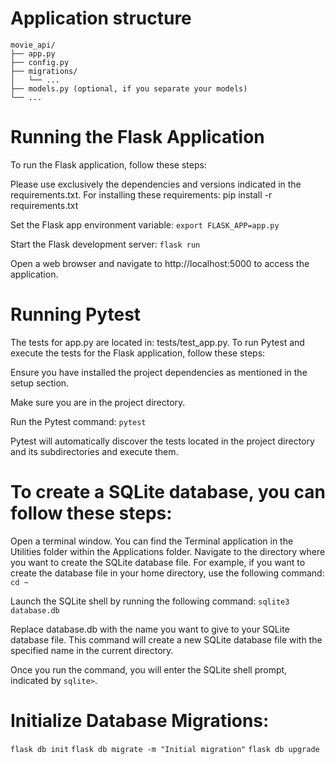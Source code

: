 # Application structure

```
movie_api/
├── app.py
├── config.py
├── migrations/
│   └── ...
├── models.py (optional, if you separate your models)
└── ...
```


# Running the Flask Application
To run the Flask application, follow these steps:

Please use exclusively the dependencies and versions indicated in the requirements.txt.
For installing these requirements: pip install -r requirements.txt

Set the Flask app environment variable:
`export FLASK_APP=app.py`

Start the Flask development server:
`flask run`

Open a web browser and navigate to http://localhost:5000 to access the application.

# Running Pytest
The tests for app.py are located in: tests/test_app.py. 
To run Pytest and execute the tests for the Flask application, follow these steps:

Ensure you have installed the project dependencies as mentioned in the setup section.

Make sure you are in the project directory.

Run the Pytest command:
`pytest`

Pytest will automatically discover the tests located in the project directory and its subdirectories and execute them.

# To create a SQLite database, you can follow these steps:

Open a terminal window. You can find the Terminal application in the Utilities folder within the Applications folder.
Navigate to the directory where you want to create the SQLite database file. For example, if you want to create the database 
file in your home directory, use the following command:
`cd ~`

Launch the SQLite shell by running the following command:
`sqlite3 database.db`

Replace database.db with the name you want to give to your SQLite database file. This command will create a new SQLite database file with the specified name in the current directory.

Once you run the command, you will enter the SQLite shell prompt, indicated by 
`sqlite>`. 

# Initialize Database Migrations:
`flask db init`
`flask db migrate -m "Initial migration"`
`flask db upgrade`
